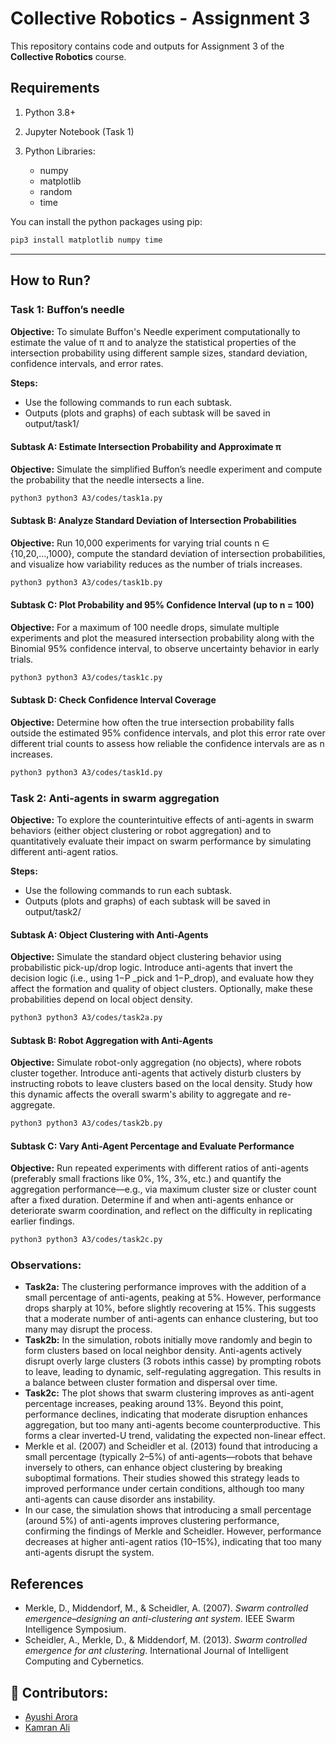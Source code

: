 # Collective Robotics - Assignment 3

This repository contains code and outputs for Assignment 3 of the **Collective Robotics** course. 

## Requirements

1. Python 3.8+
2. Jupyter Notebook (Task 1)
3. Python Libraries:

    - numpy
    - matplotlib
    - random
    - time

You can install the python packages using pip:

```bash
pip3 install matplotlib numpy time
```
---

## How to Run?

### Task 1: Buﬀon’s needle

**Objective:** To simulate Buffon's Needle experiment computationally to estimate the value of π and to analyze the statistical properties of the intersection probability using different sample sizes, standard deviation, confidence intervals, and error rates.

**Steps:** 

- Use the following commands to run each subtask.
- Outputs (plots and graphs) of  each subtask will be saved in output/task1/

#### Subtask A: Estimate Intersection Probability and Approximate π

**Objective:** Simulate the simplified Buffon’s needle experiment and compute the probability that the needle intersects a line.

```bash
python3 python3 A3/codes/task1a.py 
```

#### Subtask B: Analyze Standard Deviation of Intersection Probabilities

**Objective:** Run 10,000 experiments for varying trial counts n ∈ {10,20,...,1000}, compute the standard deviation of intersection probabilities, and visualize how variability reduces as the number of trials increases.

```bash
python3 python3 A3/codes/task1b.py 
```

#### Subtask C: Plot Probability and 95% Confidence Interval (up to n = 100)

**Objective:** For a maximum of 100 needle drops, simulate multiple experiments and plot the measured intersection probability along with the Binomial 95% confidence interval, to observe uncertainty behavior in early trials.

```bash
python3 python3 A3/codes/task1c.py 
```

#### Subtask D:  Check Confidence Interval Coverage

**Objective:** Determine how often the true intersection probability falls outside the estimated 95% confidence intervals, and plot this error rate over different trial counts to assess how reliable the confidence intervals are as n increases.

```bash
python3 python3 A3/codes/task1d.py 
```

### Task 2: Anti-agents in swarm aggregation

**Objective:** To explore the counterintuitive effects of anti-agents in swarm behaviors (either object clustering or robot aggregation) and to quantitatively evaluate their impact on swarm performance by simulating different anti-agent ratios.

**Steps:** 

- Use the following commands to run each subtask.
- Outputs (plots and graphs) of  each subtask will be saved in output/task2/

#### Subtask A: Object Clustering with Anti-Agents

**Objective:** Simulate the standard object clustering behavior using probabilistic pick-up/drop logic. Introduce anti-agents that invert the decision logic (i.e., using 1−P _pick and 1−P_drop), and evaluate how they affect the formation and quality of object clusters. Optionally, make these probabilities depend on local object density.

```bash
python3 python3 A3/codes/task2a.py 
```

#### Subtask B: Robot Aggregation with Anti-Agents

**Objective:** Simulate robot-only aggregation (no objects), where robots cluster together. Introduce anti-agents that actively disturb clusters by instructing robots to leave clusters based on the local density. Study how this dynamic affects the overall swarm's ability to aggregate and re-aggregate.

```bash
python3 python3 A3/codes/task2b.py 
```

#### Subtask C: Vary Anti-Agent Percentage and Evaluate Performance

**Objective:** Run repeated experiments with different ratios of anti-agents (preferably small fractions like 0%, 1%, 3%, etc.) and quantify the aggregation performance—e.g., via maximum cluster size or cluster count after a fixed duration. Determine if and when anti-agents enhance or deteriorate swarm coordination, and reflect on the difficulty in replicating earlier findings.

```bash
python3 python3 A3/codes/task2c.py 
```

###  Observations:

- **Task2a:** The clustering performance improves with the addition of a small percentage of anti-agents, peaking at 5%. However, performance drops sharply at 10%, before slightly recovering at 15%. This suggests that a moderate number of anti-agents can enhance clustering, but too many may disrupt the process.
- **Task2b:** In the simulation, robots initially move randomly and begin to form clusters based on local neighbor density. Anti-agents actively disrupt overly large clusters (3 robots inthis  casse) by prompting robots to leave, leading to dynamic, self-regulating aggregation. This results in a balance between cluster formation and dispersal over time.
- **Task2c:** The plot shows that swarm clustering improves as anti-agent percentage increases, peaking around 13%. Beyond this point, performance declines, indicating that moderate disruption enhances aggregation, but too many anti-agents become counterproductive. This forms a clear inverted-U trend, validating the expected non-linear effect.
- Merkle et al. (2007) and Scheidler et al. (2013) found that introducing a small percentage (typically 2–5%) of anti-agents—robots that behave inversely to others, can enhance object clustering by breaking suboptimal formations. Their studies showed this strategy leads to improved performance under certain conditions, although too many anti-agents can cause disorder ans instability.
- In our case, the simulation shows that introducing a small percentage (around 5%) of anti-agents improves clustering performance, confirming the findings of Merkle and Scheidler. However, performance decreases at higher anti-agent ratios (10–15%), indicating that too many anti-agents disrupt the system. 

## References

- Merkle, D., Middendorf, M., & Scheidler, A. (2007). *Swarm controlled emergence–designing an anti-clustering ant system*. IEEE Swarm Intelligence Symposium.
- Scheidler, A., Merkle, D., & Middendorf, M. (2013). *Swarm controlled emergence for ant clustering*. International Journal of Intelligent Computing and Cybernetics.


## 👥 Contributors:
- [Ayushi Arora](https://github.com/ayushii206)
- [Kamran Ali](https://github.com/kamrankhowaja)